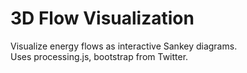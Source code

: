 3D Flow Visualization
=====================

Visualize energy flows as interactive Sankey diagrams.  
Uses processing.js, bootstrap from Twitter.
